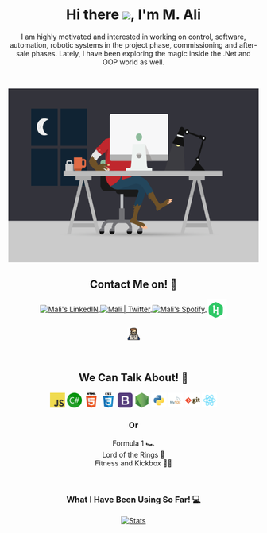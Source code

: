 <h1 align="center">Hi there <img src="https://media.giphy.com/media/hvRJCLFzcasrR4ia7z/giphy.gif" width="25px">, I'm M. Ali </h1>

<p align="center">
  <p href="#" align="center"> 
  I am highly motivated and interested in working on control, software, automation, robotic systems in the project phase, commissioning and after-sale phases. Lately, I have   been exploring the magic inside the .Net and OOP world as well.
  </p>
  <br>
  <p href="#" align="center">
  <img height=350 src="https://github.com/mhtaldmr/mhtaldmr/blob/main/src/main2.gif" alt="mali" />
  </p>
</p>

<h2 align="center">Contact Me on! 📧</h2>
<p align="center">
  <a href="https://www.linkedin.com/in/mhtaldmr/">
    <img  align="center" alt="Mali's LinkedIN" width="30px" src="https://raw.githubusercontent.com/peterthehan/peterthehan/master/assets/linkedin.svg" />  
  </a>
  <a href="https://twitter.com/mhtaldmr">
    <img  align="center" alt="Mali | Twitter" width="50px" src="https://raw.githubusercontent.com/peterthehan/peterthehan/master/assets/twitter.svg" /> 
  </a>
  <a href="https://open.spotify.com/user/11150949009?si=e178f4ef318e4377">
    <img align="center" alt="Mali's Spotify" width="30px" src="http://icons.iconarchive.com/icons/blackvariant/button-ui-requests-2/1024/Spotify-icon.png" />
  </a>
   <a href="https://www.hackerrank.com/mht_alidemir">
    <img  align="center" alt="Mali | HackerRank" width="40px" src="https://github.com/mhtaldmr/mhtaldmr/blob/main/src/hackerrank.svg" /> 
  </a>

  <br>
  
  <br>
  <a href="https://mhtaldmr.github.io/resume/index.html" >
  <img  height=25 src="https://github.com/mhtaldmr/mhtaldmr/blob/main/src/www.png" alt="mali" />
  </a>
</p>
<br>

<h2 align="center"> We Can Talk About!  🤘 </h2>
<p align="center">
  <code><img href="#" height="30" src="https://raw.githubusercontent.com/github/explore/80688e429a7d4ef2fca1e82350fe8e3517d3494d/topics/javascript/javascript.png"></code>
  <code><img href="#" height="30" src="https://raw.githubusercontent.com/github/explore/80688e429a7d4ef2fca1e82350fe8e3517d3494d/topics/csharp/csharp.png"></code>
  <code><img href="#" height="30" src="https://raw.githubusercontent.com/github/explore/80688e429a7d4ef2fca1e82350fe8e3517d3494d/topics/html/html.png"></code>
  <code><img href="#" height="30" src="https://raw.githubusercontent.com/github/explore/80688e429a7d4ef2fca1e82350fe8e3517d3494d/topics/css/css.png"></code> 
  <code><img href="#" height="30" src="https://raw.githubusercontent.com/github/explore/80688e429a7d4ef2fca1e82350fe8e3517d3494d/topics/bootstrap/bootstrap.png"></code> 
  <code><img href="#" height="30" src="https://raw.githubusercontent.com/github/explore/80688e429a7d4ef2fca1e82350fe8e3517d3494d/topics/nodejs/nodejs.png"></code>
  <code><img href="#" height="30" src="https://raw.githubusercontent.com/github/explore/80688e429a7d4ef2fca1e82350fe8e3517d3494d/topics/python/python.png"></code>
  <code><img href="#" height="30" src="https://raw.githubusercontent.com/github/explore/80688e429a7d4ef2fca1e82350fe8e3517d3494d/topics/mysql/mysql.png"></code>
  <code><img href="#" height="30" src="https://raw.githubusercontent.com/github/explore/80688e429a7d4ef2fca1e82350fe8e3517d3494d/topics/git/git.png"></code>
  <code><img href="#" height="30" src="https://raw.githubusercontent.com/github/explore/80688e429a7d4ef2fca1e82350fe8e3517d3494d/topics/react/react.png"></code>
</p>

<h3 align="center">Or</h3>
<p align="center">
  <a align="center">Formula 1 🏎</a><br>
  <a align="center">Lord of the Rings 🧙</a><br>
  <a align="center">Fitness and Kickbox 🏋🏻</a>
</p>
<br>

<h3 align="center"> What I Have Been Using So Far! 💻</h3>
<p align="center">
  <a href="#">
    <img  href="#" align="center" alt="Stats"  src="https://github-readme-stats.vercel.app/api/top-langs/?username=mhtaldmr&layout=compact&theme=tokyonight">
  </a>
</p>
<br>
